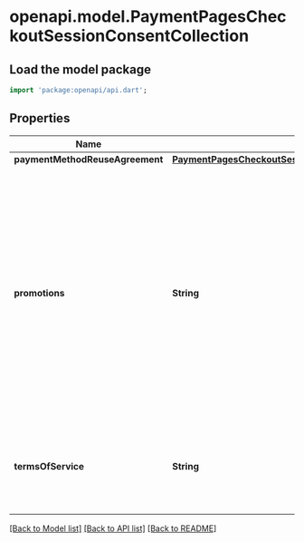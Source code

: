 # openapi.model.PaymentPagesCheckoutSessionConsentCollection

## Load the model package
```dart
import 'package:openapi/api.dart';
```

## Properties
Name | Type | Description | Notes
------------ | ------------- | ------------- | -------------
**paymentMethodReuseAgreement** | [**PaymentPagesCheckoutSessionPaymentMethodReuseAgreement**](PaymentPagesCheckoutSessionPaymentMethodReuseAgreement.md) |  | [optional] 
**promotions** | **String** | If set to `auto`, enables the collection of customer consent for promotional communications. The Checkout Session will determine whether to display an option to opt into promotional communication from the merchant depending on the customer's locale. Only available to US merchants. | [optional] 
**termsOfService** | **String** | If set to `required`, it requires customers to accept the terms of service before being able to pay. | [optional] 

[[Back to Model list]](../README.md#documentation-for-models) [[Back to API list]](../README.md#documentation-for-api-endpoints) [[Back to README]](../README.md)


